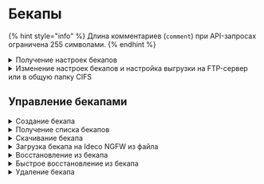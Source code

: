 # Бекапы

{% hint style="info" %}
Длина комментариев (`comment`) при API-запросах ограничена 255 символами.
{% endhint %}

<details>
<summary>Получение настроек бекапов</summary>

```
GET /backup/settings
```

**Ответ на успешный запрос:**

```json5
{
   "common": {
      "hour": "integer",
      "rotate": "weekly | monthly"
   },
   "ftp": {
      "enabled": "boolean",
      "server": "string",
      "login": "string",
      "password": "string",
      "remote_dir": "string"
   },
   "cifs": {
      "enabled": "boolean",
      "server": "string",
      "login": "string",
      "password": "string",
      "remote_dir": "string"
   }
}
```

* `common` - общие настройки бекапов;
  * `hour` - час, в который делается автоматический бекап, число от 0 до
    23;
  * `rotate` - удалять бекапы старше недели (`weekly`) или месяца
    (`monthly`);
* `ftp` - настройки выгрузки бекапов на FTP:
  * `enabled` - выгрузка включена/выключена;
  * `server` - адрес сервера, валидный домен или IP-адрес;
  * `login` - логин, не пустая строка;
  * `password` - пароль, не пустая строка, до 42 символов;
  * `remote_dir` - удаленный каталог, не пустая строка;
* `cifs` - настройки выгрузки бекапов в общую папку CIFS:
  * `enabled` - выгрузка включена/выключена;
  * `server` - адрес сервера, валидный домен или IP-адрес;
  * `login` - логин, не пустая строка;
  * `password` - пароль, не пустая строка, до 42 символов;
  * `remote_dir` - удаленный каталог, не пустая строка.

</details>

<details>
<summary>Изменение настроек бекапов и настройка выгрузки на FTP-сервер или в общую папку CIFS</summary>

```
PUT /backup/settings
```

**Json-тело запроса:**

```json5
{
   "common": {
      "hour": "integer",
      "rotate": "weekly | monthly"
   },
   "ftp": {
      "enabled": "boolean",
      "server": "string",
      "login": "string",
      "password": "string",
      "remote_dir": "string"
   },
   "cifs": {
      "enabled": "boolean",
      "server": "string",
      "login": "string",
      "password": "string",
      "remote_dir": "string"
   }
}
```

**Ответ на успешный запрос:** 200 OK

</details>

## Управление бекапами

<details>
<summary>Создание бекапа</summary>

```
POST /backup/backups
```

**Json-тело запроса:**

```json5
{
   "comment": "string" // (комментарий, произвольный текст)
}
```

**Ответ на успешный запрос:**

```json5
{
    "id": "string"
}
```

</details>

<details>
<summary>Получение списка бекапов</summary>

```
GET /backup/backups
```

**Ответ на успешный запрос:**

```json5
[
   {
      "id": "string",
      "version": {
         "major": "integer",
         "minor": "integer",
         "build": "integer",
         "timestamp": "integer",
         "vendor": "Ideco",
         "product": "UTM" | "CC",
         "kind": "FSTEK" | "VPP" | "STANDARD" | "BPF",
         "release_type": "release" | "beta" | "devel"
      },
      "timestamp": "float",
      "comment": "string",
      "md5": "string",
      "size": "integer",
      "fast_restore_allowed": "boolean"
   }
...
]
```

* `id` - идентификатор бекапа;
* `version` - версия системы:
  * `major` - мажорный номер версии;
  * `minor` - минорный номер версии;
  * `build` - номер сборки;
  * `timestamp` - время выхода версии; 
  * `vendor` - вендор ("Ideco");
  * `product` - код продукта;
  * `kind` - вид продукта;
  * `release_type` - тип релиза;
* `timestamp` - дата/время создания бекапа в формате UNIX timestamp;
* `comment` - комментарий, произвольный текст;
* `md5` - контрольная сумма файла бекапа (`data.tar`);
* `size` - размер бекапа, байт;
* `fast_restore_allowed` - можно ли выполнить быстрое восстановление из данного бекапа (версия идентична системной).

</details>

<details>
<summary>Скачивание бекапа</summary>

```
GET /backup/download/<id бекапа>
```

**Ответ на успешный запрос:** тело бекапа.

</details>

<details>
<summary>Загрузка бекапа на Ideco NGFW из файла</summary>

```
POST /backup/upload
```

Используйте стандартный POST-запрос на загрузку файла. Название поля в форме должно
быть `backup_file`.

**Ответ на успешный запрос:**

```json5
{
   "id": "string"
}
```

</details>

<details>
<summary>Восстановление из бекапа</summary>

```
POST /backup/backups/<id бекапа>/apply
```

**Ответ на успешный запрос:** 200 OK

</details>

<details>
<summary>Быстрое восстановление из бекапа</summary>

```
POST /backup/backups/<id бекапа>/apply/fast
```

**Ответ на успешный запрос:** 200 OK

</details>

<details>
<summary>Удаление бекапа</summary>

```
DELETE /backup/backups/<id бекапа>
```

**Ответ на успешный запрос:** 200 OK

</details>